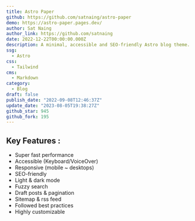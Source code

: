 ```yaml
---
title: Astro Paper
github: https://github.com/satnaing/astro-paper
demo: https://astro-paper.pages.dev/
author: Sat Naing
author_link: https://github.com/satnaing
date: 2022-12-22T00:00:00.000Z
description: A minimal, accessible and SEO-friendly Astro blog theme.
ssg:
  - Astro
css:
  - Tailwind
cms:
  - Markdown
category:
  - Blog
draft: false
publish_date: "2022-09-08T12:46:37Z"
update_date: "2023-08-05T19:38:27Z"
github_star: 945
github_fork: 195
---
```


## Key Features :

- Super fast performance
- Accessible (Keyboard/VoiceOver)
- Responsive (mobile ~ desktops)
- SEO-friendly
- Light & dark mode
- Fuzzy search
- Draft posts & pagination
- Sitemap & rss feed
- Followed best practices
- Highly customizable
